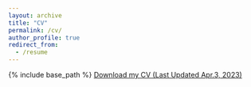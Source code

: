 ```yaml
---
layout: archive
title: "CV"
permalink: /cv/
author_profile: true
redirect_from:
  - /resume
---
```


{% include base_path %}
[Download my CV (Last Updated Apr.3, 2023)]({{base_path}}/files/.pdf)